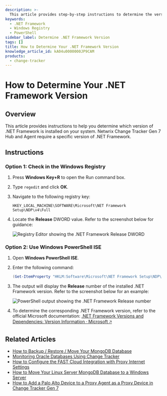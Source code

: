 ```yaml
---
description: >-
  This article provides step-by-step instructions to determine the version of .NET Framework installed on your system.
keywords:
  - .NET Framework
  - Windows Registry
  - PowerShell
sidebar_label: Determine .NET Framework Version
tags: []
title: How to Determine Your .NET Framework Version
knowledge_article_id: kA04u0000000JP9CAM
products:
  - change-tracker
---
```


# How to Determine Your .NET Framework Version

## Overview

This article provides instructions to help you determine which version of .NET Framework is installed on your system. Netwrix Change Tracker Gen 7 Hub and Agent require a specific version of .NET Framework.

## Instructions

### Option 1: Check in the Windows Registry

1. Press **Windows Key+R** to open the Run command box.
2. Type `regedit` and click **OK**.
3. Navigate to the following registry key: 
   ```
   HKEY_LOCAL_MACHINE\SOFTWARE\Microsoft\NET Framework Setup\NDP\v4\Full
   ```
4. Locate the **Release** DWORD value. Refer to the screenshot below for guidance:

   ![Registry Editor showing the .NET Framework Release DWORD](https://nwxcorp.file.force.com/servlet/rtaImage?eid=ka0Qk000000DOPV&feoid=00N0g000004CA0p&refid=0EM4u000007cf5s)

### Option 2: Use Windows PowerShell ISE

1. Open **Windows PowerShell ISE**.
2. Enter the following command:
   ```powershell
   (Get-ItemProperty "HKLM:Software\Microsoft\NET Framework Setup\NDP\v4\Full").Release
   ```
3. The output will display the **Release** number of the installed .NET Framework version. Refer to the screenshot below for an example:

   ![PowerShell output showing the .NET Framework Release number](https://nwxcorp.file.force.com/servlet/rtaImage?eid=ka0Qk000000DOPV&feoid=00N0g000004CA0p&refid=0EM4u000007cf5t)

4. To determine the corresponding .NET Framework version, refer to the official Microsoft documentation: [.NET Framework Versions and Dependencies: Version Information ⸱ Microsoft 🡥](https://learn.microsoft.com/en-us/dotnet/framework/migration-guide/versions-and-dependencies#version-information)

## Related Articles

- [How to Backup / Restore / Move Your MongoDB Database](https://kb.netwrix.com/8150)
- [Monitoring Oracle Databases Using Change Tracker](https://kb.netwrix.com/8282)
- [How to Configure the FAST Cloud Integration with Proxy Internet Settings](https://kb.netwrix.com/8295)
- [How to Move Your Linux Server MongoDB Database to a Windows Server](https://kb.netwrix.com/8283)
- [How to Add a Palo Alto Device to a Proxy Agent as a Proxy Device in Change Tracker Gen 7](https://kb.netwrix.com/8164)
